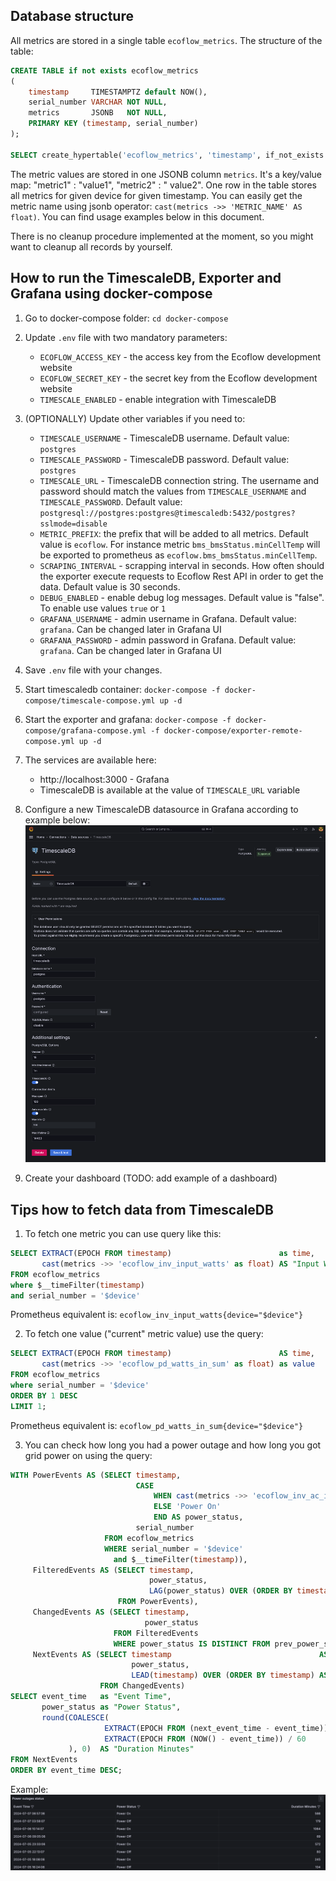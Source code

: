 ## Database structure

All metrics are stored in a single table `ecoflow_metrics`. The structure of the table:

```sql
CREATE TABLE if not exists ecoflow_metrics
(
    timestamp     TIMESTAMPTZ default NOW(),
    serial_number VARCHAR NOT NULL,
    metrics       JSONB   NOT NULL,
    PRIMARY KEY (timestamp, serial_number)
);

SELECT create_hypertable('ecoflow_metrics', 'timestamp', if_not_exists => TRUE);
```

The metric values are stored in one JSONB column `metrics`. It's a key/value map: "metric1" : "value1", "metric2" : "
value2".
One row in the table stores all metrics for given device for given timestamp.
You can easily get the metric name using jsonb operator: `cast(metrics ->> 'METRIC_NAME' AS float)`.
You can find usage examples below in this document.

There is no cleanup procedure implemented at the moment, so you might want to cleanup all records by yourself.

## How to run the TimescaleDB, Exporter and Grafana using docker-compose

1. Go to docker-compose folder: `cd docker-compose`
2. Update `.env` file with two mandatory parameters:
    - `ECOFLOW_ACCESS_KEY` - the access key from the Ecoflow development website
    - `ECOFLOW_SECRET_KEY` - the secret key from the Ecoflow development website
    - `TIMESCALE_ENABLED` - enable integration with TimescaleDB
3. (OPTIONALLY) Update other variables if you need to:
    - `TIMESCALE_USERNAME` - TimescaleDB username. Default value: `postgres`
    - `TIMESCALE_PASSWORD` - TimescaleDB password. Default value: `postgres`
    - `TIMESCALE_URL` - TimescaleDB connection string. The username and password should match the values
      from `TIMESCALE_USERNAME` and `TIMESCALE_PASSWORD`. Default
      value: `postgresql://postgres:postgres@timescaledb:5432/postgres?sslmode=disable`
    - `METRIC_PREFIX`: the prefix that will be added to all metrics. Default value is `ecoflow`. For instance
      metric `bms_bmsStatus.minCellTemp` will be exported to prometheus as `ecoflow.bms_bmsStatus.minCellTemp`.
    - `SCRAPING_INTERVAL` - scrapping interval in seconds. How often should the exporter execute requests to Ecoflow
      Rest API in order to get the data. Default value is 30 seconds.
    - `DEBUG_ENABLED` - enable debug log messages. Default value is "false". To enable use values `true` or `1`
    - `GRAFANA_USERNAME` - admin username in Grafana. Default value: `grafana`. Can be changed later in Grafana UI
    - `GRAFANA_PASSWORD` - admin password in Grafana. Default value: `grafana`. Can be changed later in Grafana UI

4. Save `.env` file with your changes.
5. Start timescaledb container: `docker-compose -f docker-compose/timescale-compose.yml up -d`
6. Start the exporter and
   grafana: `docker-compose -f docker-compose/grafana-compose.yml -f docker-compose/exporter-remote-compose.yml up -d`
7. The services are available here:
    - http://localhost:3000 - Grafana
    - TimescaleDB is available at the value of `TIMESCALE_URL` variable
8. Configure a new TimescaleDB datasource in Grafana according to example below:
   ![timescaledb-datasource.png](images/timescaledb-datasource.png)
9. Create your dashboard (TODO: add example of a dashboard)

## Tips how to fetch data from TimescaleDB

1. To fetch one metric you can use query like this:

```sql
SELECT EXTRACT(EPOCH FROM timestamp)                        as time,
       cast(metrics ->> 'ecoflow_inv_input_watts' as float) AS "Input Watts"
FROM ecoflow_metrics
where $__timeFilter(timestamp)
and serial_number = '$device'
```

Prometheus equivalent is: `ecoflow_inv_input_watts{device="$device"}`

2. To fetch one value ("current" metric value) use the query:

```sql
SELECT EXTRACT(EPOCH FROM timestamp)                        AS time,
       cast(metrics ->> 'ecoflow_pd_watts_in_sum' as float) as value
FROM ecoflow_metrics
where serial_number = '$device'
ORDER BY 1 DESC
LIMIT 1;
```

Prometheus equivalent is: `ecoflow_pd_watts_in_sum{device="$device"}`

3. You can check how long you had a power outage and how long you got grid power on using the query:

```sql
WITH PowerEvents AS (SELECT timestamp,
                            CASE
                                WHEN cast(metrics ->> 'ecoflow_inv_ac_in_vol' AS float) = 0 THEN 'Power Off'
                                ELSE 'Power On'
                                END AS power_status,
                            serial_number
                     FROM ecoflow_metrics
                     WHERE serial_number = '$device'
                       and $__timeFilter(timestamp)),
     FilteredEvents AS (SELECT timestamp,
                               power_status,
                               LAG(power_status) OVER (ORDER BY timestamp) AS prev_power_status
                        FROM PowerEvents),
     ChangedEvents AS (SELECT timestamp,
                              power_status
                       FROM FilteredEvents
                       WHERE power_status IS DISTINCT FROM prev_power_status),
     NextEvents AS (SELECT timestamp                                 AS event_time,
                           power_status,
                           LEAD(timestamp) OVER (ORDER BY timestamp) AS next_event_time
                    FROM ChangedEvents)
SELECT event_time   as "Event Time",
       power_status as "Power Status",
       round(COALESCE(
                     EXTRACT(EPOCH FROM (next_event_time - event_time)) / 60,
                     EXTRACT(EPOCH FROM (NOW() - event_time)) / 60
             ), 0)  AS "Duration Minutes"
FROM NextEvents
ORDER BY event_time DESC;
```

Example:
![img.png](images/timescale_power_outage_table.png)

